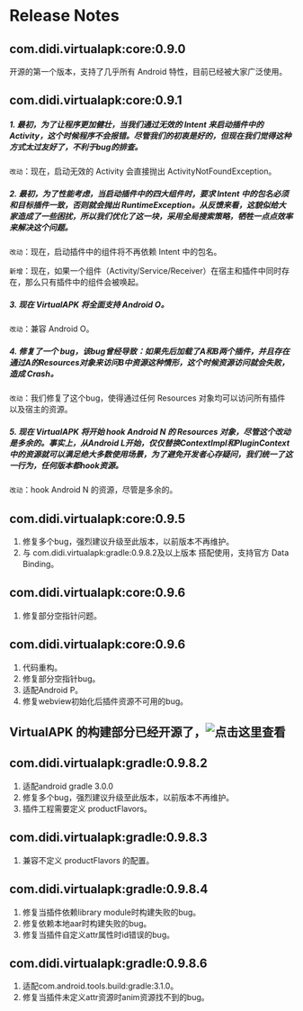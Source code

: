 # Release Notes

## com.didi.virtualapk:core:0.9.0
开源的第一个版本，支持了几乎所有 Android 特性，目前已经被大家广泛使用。

## com.didi.virtualapk:core:0.9.1
##### 1. 最初，为了让程序更加健壮，当我们通过无效的 Intent 来启动插件中的 Activity，这个时候程序不会报错。尽管我们的初衷是好的，但现在我们觉得这种方式太过友好了，不利于bug的排查。

```改动```：现在，启动无效的 Activity 会直接抛出 ActivityNotFoundException。

##### 2. 最初，为了性能考虑，当启动插件中的四大组件时，要求 Intent 中的包名必须和目标插件一致，否则就会抛出 RuntimeException。从反馈来看，这貌似给大家造成了一些困扰，所以我们优化了这一块，采用全局搜索策略，牺牲一点点效率来解决这个问题。

```改动```：现在，启动插件中的组件将不再依赖 Intent 中的包名。

```新增```：现在，如果一个组件（Activity/Service/Receiver）在宿主和插件中同时存在，那么只有插件中的组件会被唤起。

##### 3. 现在 VirtualAPK 将全面支持 Android O。

```改动```：兼容 Android O。

##### 4. 修复了一个 bug，该bug曾经导致：如果先后加载了A和B两个插件，并且存在通过A的Resources对象来访问B中资源这种情形，这个时候资源访问就会失败，造成 Crash。

```改动```：我们修复了这个bug，使得通过任何 Resources 对象均可以访问所有插件以及宿主的资源。

##### 5. 现在 VirtualAPK 将开始 hook Android N 的 Resources 对象，尽管这个改动是多余的。事实上，从Android L开始，仅仅替换ContextImpl和PluginContext中的资源就可以满足绝大多数使用场景，为了避免开发者心存疑问，我们统一了这一行为，任何版本都hook资源。

```改动```：hook Android N 的资源，尽管是多余的。

## com.didi.virtualapk:core:0.9.5
1. 修复多个bug，强烈建议升级至此版本，以前版本不再维护。
2. 与 com.didi.virtualapk:gradle:0.9.8.2及以上版本 搭配使用，支持官方 Data Binding。

## com.didi.virtualapk:core:0.9.6
1. 修复部分空指针问题。

## com.didi.virtualapk:core:0.9.6
1. 代码重构。
2. 修复部分空指针bug。
3. 适配Android P。
4. 修复webview初始化后插件资源不可用的bug。

## VirtualAPK 的构建部分已经开源了，![点击这里查看](https://github.com/didi/VirtualAPK/tree/master/virtualapk-gradle-plugin)

## com.didi.virtualapk:gradle:0.9.8.2
1. 适配android gradle 3.0.0
2. 修复多个bug，强烈建议升级至此版本，以前版本不再维护。
3. 插件工程需要定义 productFlavors。

## com.didi.virtualapk:gradle:0.9.8.3
1. 兼容不定义 productFlavors 的配置。

## com.didi.virtualapk:gradle:0.9.8.4
1. 修复当插件依赖library module时构建失败的bug。
2. 修复依赖本地aar时构建失败的bug。
3. 修复当插件自定义attr属性时id错误的bug。

## com.didi.virtualapk:gradle:0.9.8.6
1. 适配com.android.tools.build:gradle:3.1.0。
2. 修复当插件未定义attr资源时anim资源找不到的bug。
